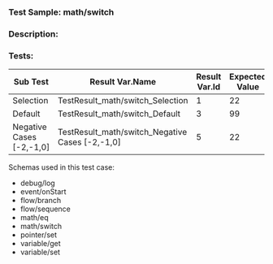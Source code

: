 ### **Test Sample:** math/switch
### **Description:** 

### Tests:
| Sub Test | Result Var.Name | Result Var.Id | Expected Value
| ----------- | ----------- | ----------- |----------- |
| Selection | TestResult_math/switch_Selection | 1 | 22
| Default | TestResult_math/switch_Default | 3 | 99
| Negative Cases [-2,-1,0] | TestResult_math/switch_Negative Cases [-2,-1,0] | 5 | 22

Schemas used in this test case:
- debug/log
- event/onStart
- flow/branch
- flow/sequence
- math/eq
- math/switch
- pointer/set
- variable/get
- variable/set
